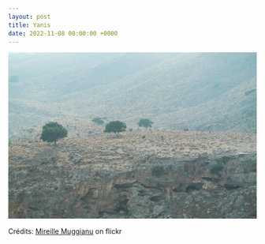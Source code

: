 ```yaml
---
layout: post
title: Yanis
date: 2022-11-08 00:00:00 +0000
---
```


![Yanis](/images/2022-11-08.jpg)

Crédits: [Mireille Muggianu](https://www.flickr.com/people/mimuggianu/) on flickr
